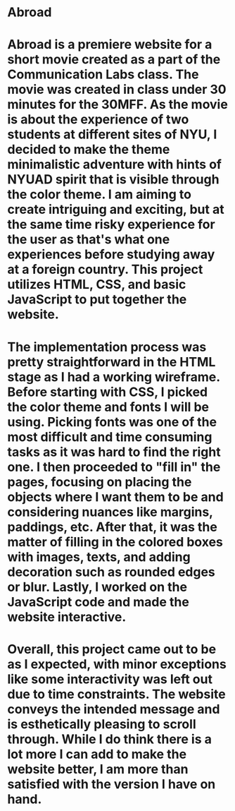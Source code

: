 # Abroad
# Abroad is a premiere website for a short movie created as a part of the Communication Labs class. The movie was created in class under 30 minutes for the 30MFF. As the movie is about the experience of two students at different sites of NYU, I decided to make the theme minimalistic adventure with hints of NYUAD spirit that is visible through the color theme. I am aiming to create intriguing and exciting, but at the same time risky experience for the user as that's what one experiences before studying away at a foreign country. This project utilizes HTML, CSS, and basic JavaScript to put together the website.
# The implementation process was pretty straightforward in the HTML stage as I had a working wireframe. Before starting with CSS, I picked the color theme and fonts I will be using. Picking fonts was one of the most difficult and time consuming tasks as it was hard to find the right one. I then proceeded to "fill in" the pages, focusing on placing the objects where I want them to be and considering nuances like margins, paddings, etc. After that, it was the matter of filling in the colored boxes with images, texts, and adding decoration such as rounded edges or blur. Lastly, I worked on the JavaScript code and made the website interactive.
# Overall, this project came out to be as I expected, with minor exceptions like some interactivity was left out due to time constraints. The website conveys the intended message and is esthetically pleasing to scroll through. While I do think there is a lot more I can add to make the website better, I am more than satisfied with the version I have on hand.
